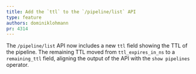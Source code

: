 ```yaml
---
title: Add the `ttl` to the `/pipeline/list` API
type: feature
authors: dominiklohmann
pr: 4314
---
```


The `/pipeline/list` API now includes a new `ttl` field showing the TTL of the
pipeline. The remaining TTL moved from `ttl_expires_in_ns` to a `remaining_ttl`
field, aligning the output of the API with the `show pipelines` operator.
